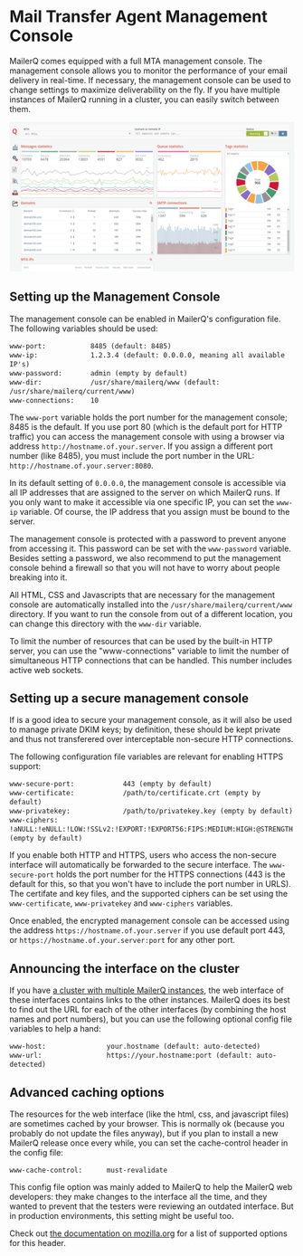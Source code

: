 # Mail Transfer Agent Management Console

MailerQ comes equipped with a full MTA management console. The management
console allows you to monitor the performance of your email delivery in 
real-time. If necessary, the management console can be used to change 
settings to maximize deliverability on the fly. If you have multiple 
instances of MailerQ running in a cluster, you can easily switch between 
them.

![MailerQ Mail Transfer Agent Management Console](../Images/managment-console-full.jpg)

## Setting up the Management Console

The management console can be enabled in MailerQ's configuration file.
The following variables should be used:

````
www-port:           8485 (default: 8485)
www-ip:             1.2.3.4 (default: 0.0.0.0, meaning all available IP's)
www-password:       admin (empty by default)
www-dir:            /usr/share/mailerq/www (default: /usr/share/mailerq/current/www)
www-connections:    10
````

The `www-port` variable holds the port number for the management console;
8485 is the default. If you use port 80 (which is the default port for HTTP
traffic) you can access the management console with using a browser via 
address `http://hostname.of.your.server`. If you assign a different port number 
(like 8485), you must include the port number in the URL: `http://hostname.of.your.server:8080`.

In its default setting of `0.0.0.0`, the management console is accessible via 
all IP addresses that are assigned to the server on which MailerQ runs. If you 
only want to make it accessible via one specific IP, you can set the `www-ip` 
variable. Of course, the IP address that you assign must be bound to the server.

The management console is protected with a password to prevent anyone from
accessing it. This password can be set with the `www-password`
variable. Besides setting a password, we also recommend to put the
management console behind a firewall so that you will not have to worry
about people breaking into it.

All HTML, CSS and Javascripts that are necessary for the management 
console are automatically installed into the `/usr/share/mailerq/current/www`
directory. If you want to run the console from out of a different
location, you can change this directory with the `www-dir` variable.

To limit the number of resources that can be used by the built-in HTTP
server, you can use the "www-connections" variable to limit the number
of simultaneous HTTP connections that can be handled. This number
includes active web sockets.


## Setting up a secure management console

If is a good idea to secure your management console, as it will also be
used to manage private DKIM keys; by definition, these should be kept private 
and thus not transferered over interceptable non-secure HTTP connections.

The following configuration file variables are relevant for enabling 
HTTPS support:

````
www-secure-port:            443 (empty by default)
www-certificate:            /path/to/certificate.crt (empty by default)
www-privatekey:             /path/to/privatekey.key (empty by default)
www-ciphers:                !aNULL:!eNULL:!LOW:!SSLv2:!EXPORT:!EXPORT56:FIPS:MEDIUM:HIGH:@STRENGTH (empty by default)
````

If you enable both HTTP and HTTPS, users who access the non-secure interface
will automatically be forwarded to the secure interface. The `www-secure-port`
holds the port number for the HTTPS connections (443 is the default for 
this, so that you won't have to include the port number in URLS). The
certifate and key files, and the supported ciphers can be set using
the `www-certificate`, `www-privatekey` and `www-ciphers` variables.

Once enabled, the encrypted management console can be accessed using
the address `https://hostname.of.your.server` if you use default port 443,
or `https://hostname.of.your.server:port` for any other port.


## Announcing the interface on the cluster

If you have [a cluster with multiple MailerQ instances](cluster),
the web interface of these interfaces contains links to the other instances. 
MailerQ does its best to find out the URL for each of the other interfaces (by 
combining the host names and port numbers), but you can use the following
optional config file variables to help a hand:

````
www-host:               your.hostname (default: auto-detected)
www-url:                https://your.hostname:port (default: auto-detected)
````


## Advanced caching options

The resources for the web interface (like the html, css, and javascript files)
are sometimes cached by your browser. This is normally ok (because you probably
do not update the files anyway), but if you plan to install a new MailerQ 
release once every while, you can set the cache-control header in the config
file:

````
www-cache-control:      must-revalidate
````

This config file option was mainly added to MailerQ to help the MailerQ
web developers: they make changes to the interface all the time, and they 
wanted to prevent that the testers were reviewing an outdated interface. But
in production environments, this setting might be useful too.

Check out [the documentation on mozilla.org](https://developer.mozilla.org/en-US/docs/Web/HTTP/Headers/Cache-Control)
for a list of supported options for this header.

